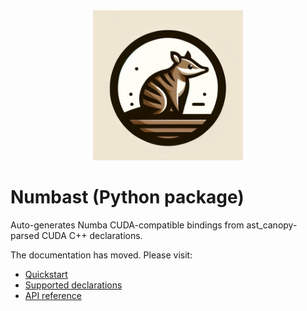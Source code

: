 <div align="center"><img src="../static/numbat.png" width="240"/></div>

# Numbast (Python package)

Auto-generates Numba CUDA-compatible bindings from ast_canopy-parsed CUDA C++ declarations.

The documentation has moved. Please visit:

- [Quickstart](https://nvidia.github.io/numbast/latest/quickstart.html)
- [Supported declarations](https://nvidia.github.io/numbast/latest/supported_declarations.html)
- [API reference](https://nvidia.github.io/numbast/latest/api_reference.html)
